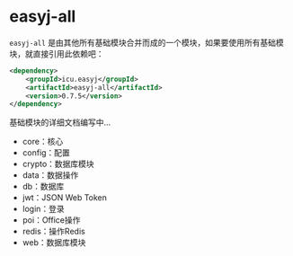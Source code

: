 # easyj-all

`easyj-all` 是由其他所有基础模块合并而成的一个模块，如果要使用所有基础模块，就直接引用此依赖吧：

```xml
<dependency>
    <groupId>icu.easyj</groupId>
    <artifactId>easyj-all</artifactId>
    <version>0.7.5</version>
</dependency>
```

基础模块的详细文档编写中...
* core：核心
* config：配置
* crypto：数据库模块
* data：数据操作
* db：数据库
* jwt：JSON Web Token
* login：登录
* poi：Office操作
* redis：操作Redis
* web：数据库模块
